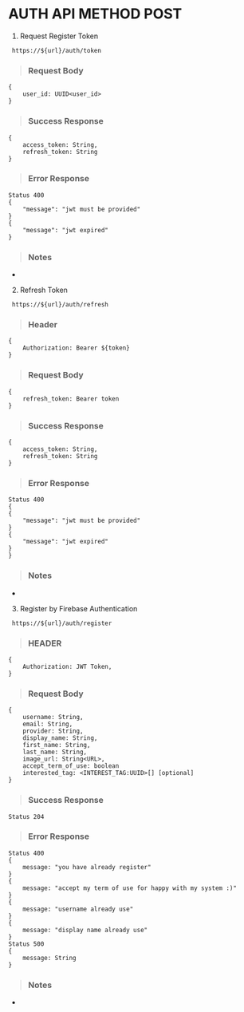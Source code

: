 # AUTH API METHOD POST

1. Request Register Token

` https://${url}/auth/token`

> ### Request Body

```
{
    user_id: UUID<user_id>
}
```

> ### Success Response

```
{
    access_token: String,
    refresh_token: String
}
```

> ### Error Response

```
Status 400
{
    "message": "jwt must be provided"
}
{
    "message": "jwt expired"
}
```

> ### Notes

-

2. Refresh Token

` https://${url}/auth/refresh`

> ### Header
```
{
    Authorization: Bearer ${token}
}
```

> ### Request Body

```
{
    refresh_token: Bearer token
}
```

> ### Success Response

```
{
    access_token: String,
    refresh_token: String
}
```

> ### Error Response

```
Status 400
{
{
    "message": "jwt must be provided"
}
{
    "message": "jwt expired"
}
}
```

> ### Notes

-

3. Register by Firebase Authentication

` https://${url}/auth/register`

> ### HEADER
```
{
    Authorization: JWT Token,
}
```

> ### Request Body

```
{
    username: String,
    email: String,
    provider: String,
    display_name: String,
    first_name: String,
    last_name: String,
    image_url: String<URL>,
    accept_term_of_use: boolean
    interested_tag: <INTEREST_TAG:UUID>[] [optional]
}
```

> ### Success Response

```
Status 204
```

> ### Error Response

```
Status 400
{
    message: "you have already register"
}
{
    message: "accept my term of use for happy with my system :)"
}
{
    message: "username already use"
}
{
    message: "display name already use"
}
Status 500
{
    message: String
}
```

> ### Notes

-
